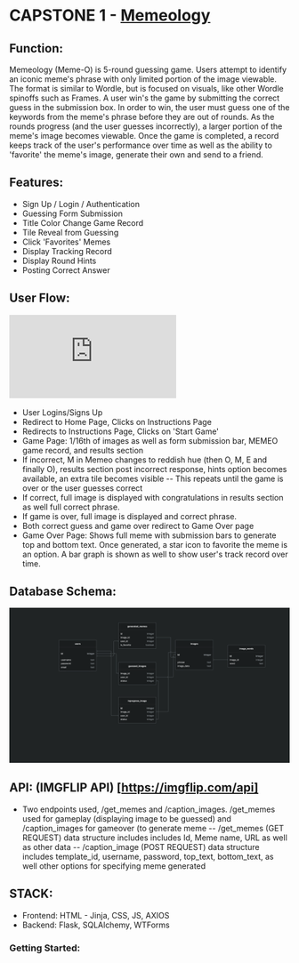 # CAPSTONE 1 - [Memeology](https://memeology.herokuapp.com/)

## Function:
Memeology (Meme-O) is 5-round guessing game. Users attempt to identify an iconic meme's phrase with only limited portion of the image viewable. The format is similar to Wordle, but is focused on visuals, like other Wordle spinoffs such as Frames. A user win's the game by submitting the correct guess in the submission box. In order to win, the user must guess one of the keywords from the meme's phrase before they are out of rounds. As the rounds progress (and the user guesses incorrectly), a larger portion of the meme's image becomes viewable. Once the game is completed, a record keeps track of the user's performance over time as well as the ability to 'favorite' the meme's image, generate their own and send to a friend.

## Features:
- Sign Up / Login / Authentication
- Guessing Form Submission
- Title Color Change Game Record
- Tile Reveal from Guessing
- Click 'Favorites' Memes
- Display Tracking Record
- Display Round Hints
- Posting Correct Answer

## User Flow:

![User Flow](https://github.com/reckziegelwilliam96/capstone-1-memeology/blob/main/schema_design/Reckziegel%20Capstone%201%20-%20%20Visual%20User%20Flows.pdf?raw=true)
- User Logins/Signs Up
- Redirect to Home Page, Clicks on Instructions Page
- Redirects to Instructions Page, Clicks on 'Start Game'
- Game Page: 1/16th of images as well as form submission bar, MEMEO game record, and results section
- If incorrect, M in Memeo changes to reddish hue (then O, M, E and finally O), results section post incorrect response, hints option becomes available, an extra tile becomes visible
 -- This repeats until the game is over or the user guesses correct
- If correct, full image is displayed with congratulations in results section as well full correct phrase.
- If game is over, full image is displayed and correct phrase.
- Both correct guess and game over redirect to Game Over page
- Game Over Page: Shows full meme with submission bars to generate top and bottom text. Once generated, a star icon to favorite the meme is an option. A bar graph is shown as well to show user's track record over time.

## Database Schema:

![Database Schema](https://github.com/reckziegelwilliam96/capstone-1-memeology/blob/main/schema_design/updated_database_schema.png?raw=true)

## API: (IMGFLIP API) [https://imgflip.com/api]
- Two endpoints used, /get_memes and /caption_images. /get_memes used for gameplay (displaying image to be guessed) and /caption_images for gameover (to generate meme
 -- /get_memes (GET REQUEST) data structure includes includes Id, Meme name, URL as well as other data
 -- /caption_image (POST REQUEST) data structure includes template_id, username, password, top_text, bottom_text, as well other options for specifying meme generated
 
 ## STACK:
 - Frontend: HTML - Jinja, CSS, JS, AXIOS
 - Backend: Flask, SQLAlchemy, WTForms


### Getting Started:
